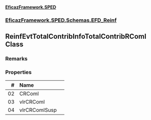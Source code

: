 #### [EficazFramework.SPED](EficazFrameworkSPED.md 'EficazFramework SPED')
### [EficazFramework.SPED.Schemas.EFD_Reinf](EficazFramework.SPED.Schemas.EFD_Reinf.md 'EficazFramework.SPED.Schemas.EFD_Reinf')

## ReinfEvtTotalContribInfoTotalContribRComl Class

### Remarks
### Properties

| # | Name | |
| ---: | :--- | :--- |
| 02 | CRComl |  |
| 03 | vlrCRComl |  |
| 04 | vlrCRComlSusp |  |
